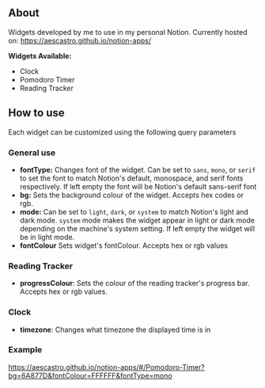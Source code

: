 ## About
Widgets developed by me to use in my personal Notion. Currently hosted on: https://aescastro.github.io/notion-apps/

**Widgets Available:**
- Clock
- Pomodoro Timer
- Reading Tracker

## How to use
Each widget can be customized using the following query parameters

### General use
- **fontType:** Changes font of the widget. Can be set to `sans`, `mono`, or `serif` to set the font to match Notion's default, monospace, and serif fonts respectively. If left empty the font will be Notion's default sans-serif font
- **bg:** Sets the background colour of the widget. Accepts hex codes or rgb.
- **mode:** Can be set to `light`, `dark`, or `system` to match Notion's light and dark mode. `system` mode makes the widget appear in light or dark mode depending on the machine's system setting. If left empty the widget will be in light mode.
- **fontColour** Sets widget's fontColour. Accepts hex or rgb values

### Reading Tracker
- **progressColour**: Sets the colour of the reading tracker's progress bar. Accepts hex or rgb values.

### Clock
- **timezone**: Changes what timezone the displayed time is in

### Example
https://aescastro.github.io/notion-apps/#/Pomodoro-Timer?bg=6A877D&fontColour=FFFFFF&fontType=mono
